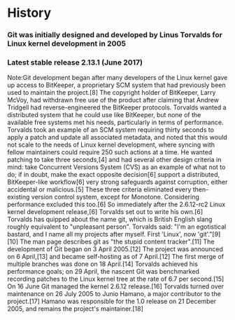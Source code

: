 # History

### Git was initially designed and developed by Linus Torvalds for Linux kernel development in 2005

### Latest stable release 2.13.1 (June 2017)

Note:Git development began after many developers of the Linux kernel gave up access to BitKeeper, a proprietary SCM system that had previously been used to maintain the project.[8] The copyright holder of BitKeeper, Larry McVoy, had withdrawn free use of the product after claiming that Andrew Tridgell had reverse-engineered the BitKeeper protocols.
Torvalds wanted a distributed system that he could use like BitKeeper, but none of the available free systems met his needs, particularly in terms of performance. Torvalds took an example of an SCM system requiring thirty seconds to apply a patch and update all associated metadata, and noted that this would not scale to the needs of Linux kernel development, where syncing with fellow maintainers could require 250 such actions at a time. He wanted patching to take three seconds,[4] and had several other design criteria in mind:
take Concurrent Versions System (CVS) as an example of what not to do; if in doubt, make the exact opposite decision[6]
support a distributed, BitKeeper-like workflow[6]
very strong safeguards against corruption, either accidental or malicious.[5]
These three criteria eliminated every then-existing version control system, except for Monotone. Considering performance excluded this too.[6] So immediately after the 2.6.12-rc2 Linux kernel development release,[6] Torvalds set out to write his own.[6]
Torvalds has quipped about the name git, which is British English slang roughly equivalent to "unpleasant person". Torvalds said: "I'm an egotistical bastard, and I name all my projects after myself. First 'Linux', now 'git'."[9][10] The man page describes git as "the stupid content tracker".[11]
The development of Git began on 3 April 2005.[12] The project was announced on 6 April,[13] and became self-hosting as of 7 April.[12] The first merge of multiple branches was done on 18 April.[14] Torvalds achieved his performance goals; on 29 April, the nascent Git was benchmarked recording patches to the Linux kernel tree at the rate of 6.7 per second.[15] On 16 June Git managed the kernel 2.6.12 release.[16] Torvalds turned over maintenance on 26 July 2005 to Junio Hamano, a major contributor to the project.[17] Hamano was responsible for the 1.0 release on 21 December 2005, and remains the project's maintainer.[18]
